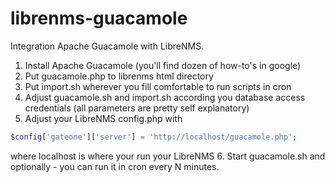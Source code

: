 # librenms-guacamole
Integration Apache Guacamole with LibreNMS.

1. Install Apache Guacamole (you'll find dozen of how-to's in google)
2. Put guacamole.php to librenms html directory
3. Put import.sh wherever you fill comfortable to run scripts in cron
4. Adjust guacamole.sh and import.sh according you database access credentials (all parameters are pretty self explanatory)
5. Adjust your LibreNMS config.php with
```php
$config['gateone']['server'] = 'http://localhost/guacamole.php';
```
where localhost is where your run your LibreNMS
6. Start guacamole.sh and optionally - you can run it in cron every N minutes.